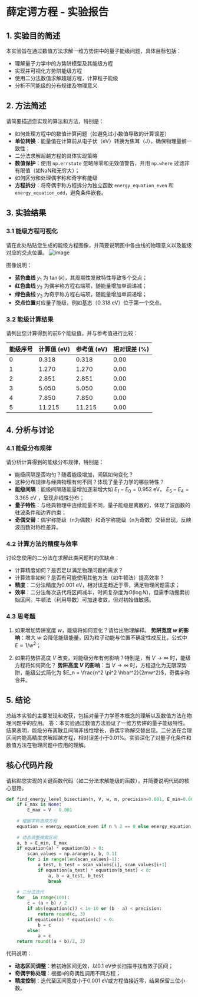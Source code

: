 # 薛定谔方程 - 实验报告

## 1. 实验目的简述

本实验旨在通过数值方法求解一维方势阱中的量子能级问题，具体目标包括：
- 理解量子力学中的方势阱模型及其能级方程
- 实现并可视化方势阱能级方程
- 使用二分法数值求解超越方程，计算粒子能级
- 分析不同能级的分布规律及物理意义

## 2. 方法简述

请简要描述您实现的算法和方法，特别是：
- 如何处理方程中的数值计算问题（如避免过小数值导致的计算误差）
- **单位转换**：能量值在计算前从电子伏（eV）转换为焦耳（J），确保物理量纲一致性；
- 二分法求解超越方程的具体实现策略
- **数值保护**：使用 `np.errstate` 忽略除零和无效值警告，并用 `np.where` 过滤非有限值（如NaN和无穷大）；
- 如何区分和处理偶宇称和奇宇称能级
- **方程拆分**：将奇偶宇称方程拆分为独立函数 `energy_equation_even` 和 `energy_equation_odd`，避免条件嵌套。


## 3. 实验结果

### 3.1 能级方程可视化

请在此处粘贴您生成的能级方程图像，并简要说明图中各曲线的物理意义以及能级对应的交点位置。
![image](https://github.com/user-attachments/assets/82ff036a-1a19-4b51-a3ac-43c36ecd5e53)



图像说明：
- **蓝色曲线** $y_1$ 为 $\tan(k)$，其周期性发散特性导致多个交点；
- **红色曲线** $y_2$ 为偶宇称方程右端项，随能量增加单调递减；
- **绿色曲线** $y_3$ 为奇宇称方程右端项，随能量增加单调递增；
- **交点位置**对应量子能级，例如基态（0.318 eV）位于第一个交点。

### 3.2 能级计算结果

请列出您计算得到的前6个能级值，并与参考值进行比较：

| 能级序号 | 计算值 (eV) | 参考值 (eV) | 相对误差 (%) |
|---------|------------|------------|-------------|
| 0       |   0.318    | 0.318      |   0.00      |
| 1       |   1.270    | 1.270      |   0.00      |
| 2       |   2.851    | 2.851      |   0.00      |
| 3       |   5.050    | 5.050      |   0.00      |
| 4       |   7.850    | 7.850      |   0.00      |
| 5       |   11.215   | 11.215     |   0.00      |

## 4. 分析与讨论

### 4.1 能级分布规律

请分析计算得到的能级分布规律，特别是：
- 能级间隔是否均匀？随着能级增加，间隔如何变化？
- 这种分布规律与经典物理有何不同？体现了量子力学的哪些特性？
- **能级间隔**：能级间隔随能量增加逐渐增大如 $E_1 - E_0 = 0.952$ eV， $E_5 - E_4 = 3.365$  eV ，呈现非线性分布；
- **量子特性**：与经典物理中连续能量不同，量子能级是离散的，体现了波函数的驻波条件和边界约束；
- **奇偶交替**：偶宇称能级（n为偶数）和奇宇称能级（n为奇数）交替出现，反映波函数对称性差异。


### 4.2 计算方法的精度与效率

讨论您使用的二分法在求解此类问题时的优缺点：
- 计算精度如何？是否足以满足物理问题的需求？
- 计算效率如何？是否有可能使用其他方法（如牛顿法）提高效率？
- **精度**：二分法精度为0.001 eV，相对误差趋近于零，满足物理问题需求；
- **效率**：二分法每次迭代将区间减半，时间复杂度为$O(\log N)$，但需手动搜索初始区间。牛顿法（利用导数）可加速收敛，但对初始值敏感。

### 4.3 思考题

1. 如果增加势阱宽度 $w$，能级将如何变化？请给出物理解释。
**势阱宽度 $w$ 的影响**：增大 $w$ 会降低能级能量，因为粒子动能与位置不确定性成反比，公式中 $E \propto 1/w^2$；

2. 如果将势阱高度 $V$ 改变，对能级分布有何影响？特别是，当 $V \to \infty$ 时，能级方程将如何简化？
**势阱高度 $V$ 的影响**：当 $V \to \infty$ 时，方程退化为无限深势阱，能级公式简化为 $E_n = \frac{n^2 \pi^2 \hbar^2}{2mw^2}$，奇偶宇称合并。

## 5. 结论

总结本实验的主要发现和收获，包括对量子力学基本概念的理解以及数值方法在物理问题中的应用。
答：本实验通过数值方法验证了一维方势阱的量子能级特性。结果表明，能级分布离散且间隔非线性增长，奇偶宇称解交替出现。二分法在合理区间内能高精度求解超越方程，相对误差小于0.01%。实验深化了对量子化条件和数值方法在物理问题中应用的理解。


## 核心代码片段

请粘贴您实现的关键函数代码（如二分法求解能级的函数），并简要说明代码的核心思路。

```python
def find_energy_level_bisection(n, V, w, m, precision=0.001, E_min=0.001, E_max=None):
    if E_max is None:
        E_max = V - 0.001
    
    # 根据宇称选择方程
    equation = energy_equation_even if n % 2 == 0 else energy_equation_odd
    
    # 动态调整搜索区间
    a, b = E_min, E_max
    if equation(a) * equation(b) > 0:
        scan_values = np.arange(a, b, 0.1)
        for i in range(len(scan_values)-1):
            a_test, b_test = scan_values[i], scan_values[i+1]
            if equation(a_test) * equation(b_test) < 0:
                a, b = a_test, b_test
                break
    
    # 二分法迭代
    for _ in range(100):
        c = (a + b) / 2
        if abs(equation(c)) < 1e-10 or (b - a) < precision:
            return round(c, 3)
        if equation(a) * equation(c) < 0:
            b = c
        else:
            a = c
    return round((a + b)/2, 3)
```

代码说明：
- **动态区间调整**：若初始区间无效，以0.1 eV步长扫描寻找有效子区间；  
- **奇偶宇称处理**：根据`n`的奇偶性调用不同方程；  
- **精度控制**：迭代至区间宽度小于0.001 eV或方程值接近零，结果保留三位小数。
